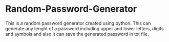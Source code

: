 # Random-Password-Generator
This is a random password generator created using python. This can generate any lenght of a password including upper and lower letters, digits and symbols and also it can save the generated password in txt file.
